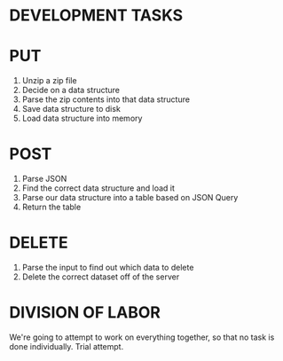 # DEVELOPMENT TASKS

# PUT

1. Unzip a zip file
1. Decide on a data structure
1. Parse the zip contents into that data structure
1. Save data structure to disk
1. Load data structure into memory

# POST

1. Parse JSON	
1. Find the correct data structure and load it
1. Parse our data structure into a table based on JSON Query
1. Return the table

# DELETE

1. Parse the input to find out which data to delete
2. Delete the correct dataset off of the server

# DIVISION OF LABOR

We're going to attempt to work on everything together, so that no task is done individually. Trial attempt.
